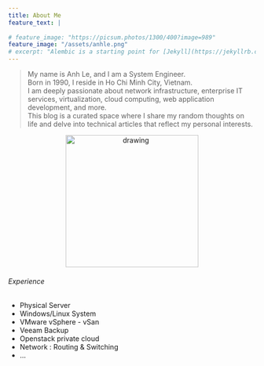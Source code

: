 ```yaml
---
title: About Me
feature_text: |
  
# feature_image: "https://picsum.photos/1300/400?image=989"
feature_image: "/assets/anhle.png"
# excerpt: "Alembic is a starting point for [Jekyll](https://jekyllrb.com/) projects. Rather than starting from scratch, this boilerplate is designed to get the ball rolling immediately. Install it, configure it, tweak it, push it."
---
```


> My name is Anh Le, and I am a System Engineer.
> <br>
> Born in 1990, I reside in Ho Chi Minh City, Vietnam.
> <br>
> I am deeply passionate about network infrastructure, enterprise IT services, virtualization, cloud computing, web application development, and more.
> <br>
> This blog is a curated space where I share my random thoughts on life and delve into technical articles that reflect my personal interests.

<p style="text-align: center">
<img src="/assets/logos/anhle-logo.png=" alt="drawing" style="width:270px;"/>
</p>

###### Experience
- Physical Server
- Windows/Linux System
- VMware vSphere - vSan
- Veeam Backup
- Openstack private cloud 
- Network : Routing & Switching
- ...

